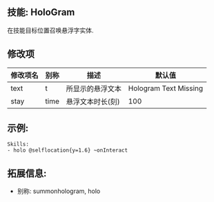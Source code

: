 技能: HoloGram
--------------------------

在技能目标位置召唤悬浮字实体.

修改项
----------

| 修改项名 | 别称    | 描述                                                                                                    | 默认值 |
|-----------|------------|----------------------------------------------------------------------------------------------------------------|---------------|
| text           | t     | 所显示的悬浮文本 | Hologram Text Missing |
| stay    | time    | 悬浮文本时长(刻) | 100     |

示例:
-----------

    Skills:
    - holo @selflocation{y=1.6} ~onInteract

拓展信息:
----------------------

- 别称: summonhologram, holo